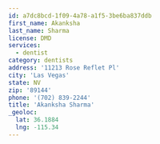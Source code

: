 ```yaml
---
id: a7dc8bcd-1f09-4a78-a1f5-3be6ba837ddb
first_name: Akanksha
last_name: Sharma
license: DMD
services:
  - dentist
category: dentists
address: '11213 Rose Reflet Pl'
city: 'Las Vegas'
state: NV
zip: '89144'
phone: '(702) 839-2244'
title: 'Akanksha Sharma'
_geoloc:
  lat: 36.1884
  lng: -115.34
---
```

